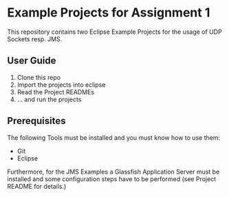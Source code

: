 Example Projects for Assignment 1
=================================
This repository contains two Eclipse Example Projects for the usage of UDP Sockets resp. JMS.

User Guide
----------

1. Clone this repo
2. Import the projects into eclipse
3. Read the Project READMEs
4. ... and run the projects


Prerequisites
-------------
The following Tools must be installed and you must know how to use them:

- Git
- Eclipse

Furthermore, for the JMS Examples a Glassfish Application Server must be installed and some configuration steps have to be performed (see Project README for details.)
